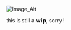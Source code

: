 ![Image_Alt](https://github.com/shadow-sugar/shadow-sugar/blob/8a0846cc5df6454455aa29b313b40f25f931014f/Untitled2_20250927135133.png)

this is still a 𝘄𝗶𝗽, sorry !
